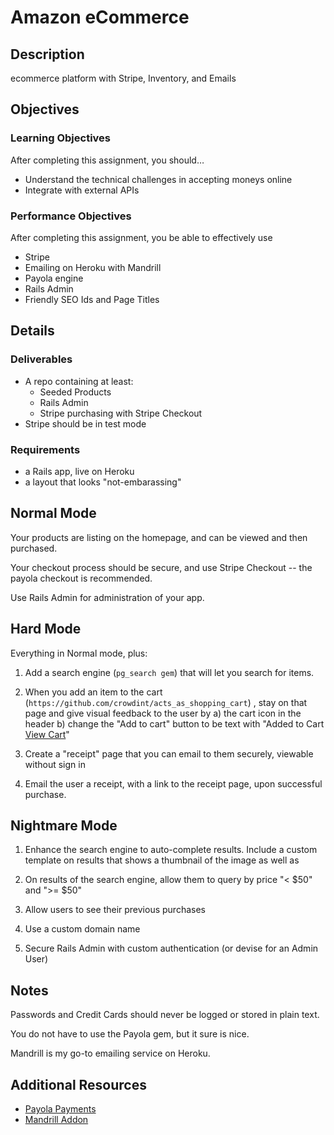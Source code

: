 # Amazon eCommerce

## Description
ecommerce platform with Stripe, Inventory, and Emails


## Objectives

### Learning Objectives

After completing this assignment, you should…

* Understand the technical challenges in accepting moneys online
* Integrate with external APIs



### Performance Objectives

After completing this assignment, you be able to effectively use

* Stripe
* Emailing on Heroku with Mandrill
* Payola engine
* Rails Admin
* Friendly SEO Ids and Page Titles



## Details

### Deliverables

* A repo containing at least:
  * Seeded Products
  * Rails Admin
  * Stripe purchasing with Stripe Checkout
* Stripe should be in test mode

### Requirements

* a Rails app, live on Heroku
* a layout that looks "not-embarassing"



## Normal Mode

Your products are listing on the homepage, and can be viewed and then purchased.

Your checkout process should be secure, and use Stripe Checkout -- the payola checkout is recommended.

Use Rails Admin for administration of your app.

## Hard Mode

Everything in Normal mode, plus:

1. Add a search engine (`pg_search gem`) that will let you search for items.

2. When you add an item to the cart (`https://github.com/crowdint/acts_as_shopping_cart`) , stay on that page and give visual feedback to the user by a) the cart icon in the header b) change the "Add to cart" button to be text with "Added to Cart [View Cart](#)"

3. Create a "receipt" page that you can email to them securely, viewable without sign in

4. Email the user a receipt, with a link to the receipt page, upon successful purchase.

## Nightmare Mode

1. Enhance the search engine to auto-complete results. Include a custom template on results that shows a thumbnail of the image as well as

2. On results of the search engine, allow them to query by price "< $50" and ">= $50"

3. Allow users to see their previous purchases

5. Use a custom domain name

6. Secure Rails Admin with custom authentication (or devise for an Admin User)


## Notes

Passwords and Credit Cards should never be logged or stored in plain text.

You do not have to use the Payola gem, but it sure is nice.

Mandrill is my go-to emailing service on Heroku.

## Additional Resources

* [Payola Payments](https://github.com/peterkeen/payola)
* [Mandrill Addon](https://addons.heroku.com/mandrill)
